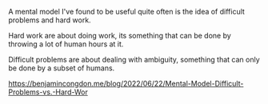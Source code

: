 A mental model I've found to be useful quite often is the idea of difficult problems and hard work.

Hard work are about doing work, its something that can be done by throwing a lot of human hours at it.

Difficult problems are about dealing with ambiguity, something that can only be done by a subset of humans.

<https://benjamincongdon.me/blog/2022/06/22/Mental-Model-Difficult-Problems-vs.-Hard-Wor>


